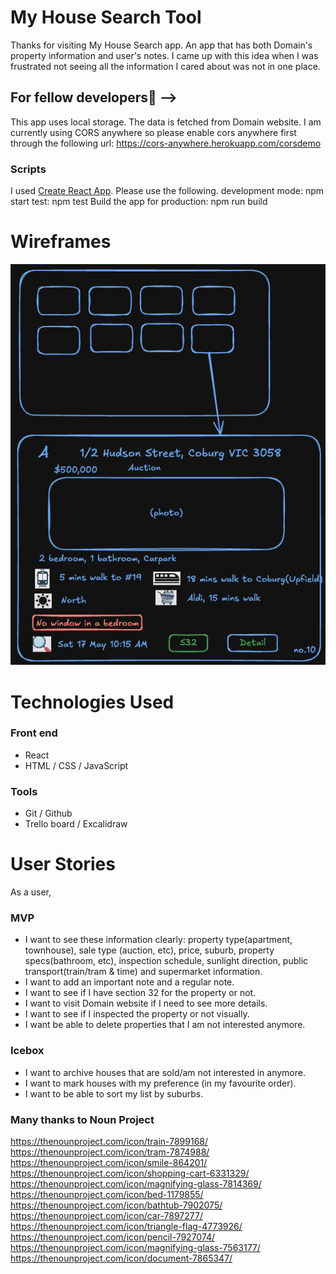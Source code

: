 # My House Search Tool

Thanks for visiting My House Search app. An app that has both Domain's property information and user's notes.
I came up with this idea when I was frustrated not seeing all the information I cared about was not in one place.

## For fellow developers👋 -->

This app uses local storage. The data is fetched from Domain website.
I am currently using CORS anywhere so please enable cors anywhere first through the following url:
https://cors-anywhere.herokuapp.com/corsdemo

### Scripts

I used [Create React App](https://github.com/facebook/create-react-app). Please use the following.
development mode: npm start
test: npm test
Build the app for production: npm run build

<!-- # URL -->

<!-- App Image -->

# Wireframes

![Wireframe](/public/images/readme/wireframe.png)

<!-- Update how to get data from and add an image here later -->

# Technologies Used

### Front end

- React
- HTML / CSS / JavaScript

<!-- ### Back end -->

### Tools

- Git / Github
- Trello board / Excalidraw

# User Stories

As a user,

### MVP

- I want to see these information clearly: property type(apartment, townhouse), sale type (auction, etc), price, suburb, property specs(bathroom, etc), inspection schedule, sunlight direction, public transport(train/tram & time) and supermarket information.
- I want to add an important note and a regular note.
- I want to see if I have section 32 for the property or not.
- I want to visit Domain website if I need to see more details.
- I want to see if I inspected the property or not visually.
- I want be able to delete properties that I am not interested anymore.

### Icebox

- I want to archive houses that are sold/am not interested in anymore.
- I want to mark houses with my preference (in my favourite order).
- I want to be able to sort my list by suburbs.

### Many thanks to Noun Project

https://thenounproject.com/icon/train-7899168/
https://thenounproject.com/icon/tram-7874988/
https://thenounproject.com/icon/smile-864201/
https://thenounproject.com/icon/shopping-cart-6331329/
https://thenounproject.com/icon/magnifying-glass-7814369/
https://thenounproject.com/icon/bed-1179855/
https://thenounproject.com/icon/bathtub-7902075/
https://thenounproject.com/icon/car-7897277/
https://thenounproject.com/icon/triangle-flag-4773926/
https://thenounproject.com/icon/pencil-7927074/
https://thenounproject.com/icon/magnifying-glass-7563177/
https://thenounproject.com/icon/document-7865347/
